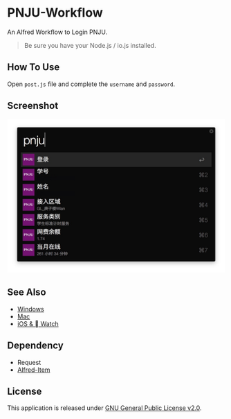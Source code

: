 # PNJU-Workflow

An Alfred Workflow to Login PNJU.

> Be sure you have your Node.js / io.js installed.

## How To Use

Open `post.js` file and complete the `username` and `password`.

## Screenshot

![Screenshot](Screenshot.jpeg)

## See Also

+ [Windows](https://github.com/miaoxw/Auto-p.nju)
+ [Mac](https://github.com/Cee/PNJU-TodayWidget)
+ [iOS &  Watch](https://github.com/Cee/PNJU-Watch)

## Dependency

+ Request
+ [Alfred-Item](https://github.com/XadillaX/alfred-item)

## License

This application is released under [GNU General Public License v2.0](http://www.gnu.org/licenses/gpl-2.0.html).
